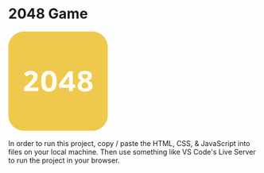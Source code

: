 # 2048 Game

<img src='./2048.png' height='200' width='200' />

<p>In order to run this project, copy / paste the HTML, CSS, & JavaScript into files on your local machine. Then use something like VS Code's Live Server to run the project in your browser.</p>
